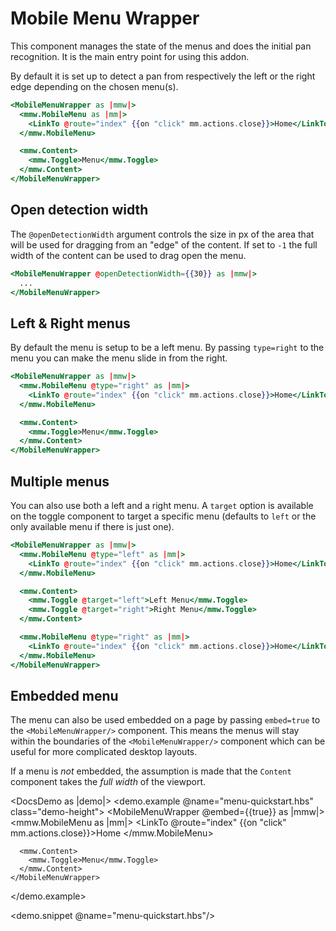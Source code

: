 # Mobile Menu Wrapper
This component manages the state of the menus and does the initial pan recognition. It is the main entry point for using this addon.

By default it is set up to detect a pan from respectively the left or the right edge depending on the chosen menu(s).

```handlebars
<MobileMenuWrapper as |mmw|>
  <mmw.MobileMenu as |mm|>
    <LinkTo @route="index" {{on "click" mm.actions.close}}>Home</LinkTo>
  </mmw.MobileMenu>

  <mmw.Content>
    <mmw.Toggle>Menu</mmw.Toggle>
  </mmw.Content>
</MobileMenuWrapper>
```

## Open detection width
The `@openDetectionWidth` argument controls the size in px of the area that will be used for dragging from an "edge" of the content. If set to `-1` the full width of the content can be used to drag open the menu.

```handlebars
<MobileMenuWrapper @openDetectionWidth={{30}} as |mmw|>
  ...
</MobileMenuWrapper>
```

## Left & Right menus
By default the menu is setup to be a left menu. By passing `type=right` to the menu you can make the menu slide in from the right.

```handlebars
<MobileMenuWrapper as |mmw|>
  <mmw.MobileMenu @type="right" as |mm|>
    <LinkTo @route="index" {{on "click" mm.actions.close}}>Home</LinkTo>
  </mmw.MobileMenu>

  <mmw.Content>
    <mmw.Toggle>Menu</mmw.Toggle>
  </mmw.Content>
</MobileMenuWrapper>
```

## Multiple menus
You can also use both a left and a right menu. A `target` option is available on the toggle component to target a specific menu (defaults to `left` or the only available menu if there is just one).

```handlebars
<MobileMenuWrapper as |mmw|>
  <mmw.MobileMenu @type="left" as |mm|>
    <LinkTo @route="index" {{on "click" mm.actions.close}}>Home</LinkTo>
  </mmw.MobileMenu>

  <mmw.Content>
    <mmw.Toggle @target="left">Left Menu</mmw.Toggle>
    <mmw.Toggle @target="right">Right Menu</mmw.Toggle>
  </mmw.Content>

  <mmw.MobileMenu @type="right" as |mm|>
    <LinkTo @route="index" {{on "click" mm.actions.close}}>Home</LinkTo>
  </mmw.MobileMenu>
</MobileMenuWrapper>
```

## Embedded menu
The menu can also be used embedded on a page by passing `embed=true` to the `<MobileMenuWrapper/>` component. This means the menus will stay within the boundaries of the `<MobileMenuWrapper/>` component which can be useful for more complicated desktop layouts.

If a menu is _not_ embedded, the assumption is made that the `Content` component takes the _full width_ of the viewport.

<DocsDemo as |demo|>
  <demo.example @name="menu-quickstart.hbs" class="demo-height">
    <MobileMenuWrapper @embed={{true}} as |mmw|>
      <mmw.MobileMenu as |mm|>
        <LinkTo @route="index" {{on "click" mm.actions.close}}>Home</LinkTo>
      </mmw.MobileMenu>
      
      <mmw.Content>
        <mmw.Toggle>Menu</mmw.Toggle>
      </mmw.Content>
    </MobileMenuWrapper>
  </demo.example>

  <demo.snippet @name="menu-quickstart.hbs"/>
</DocsDemo>
